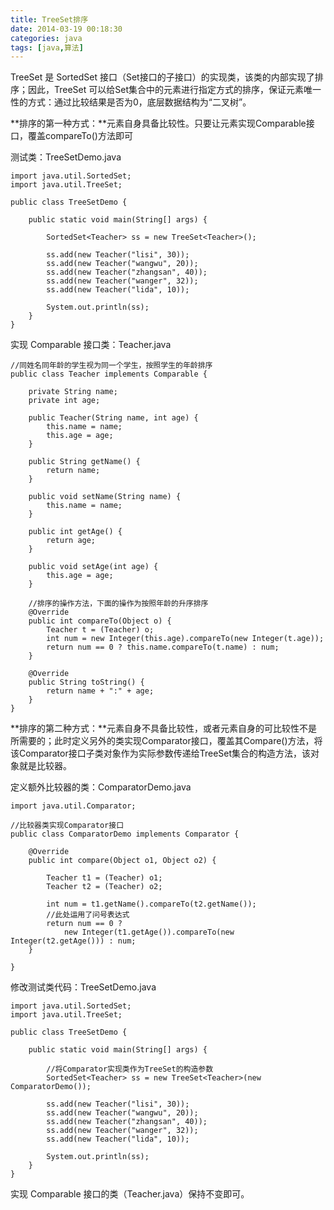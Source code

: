 ```yaml
---
title: TreeSet排序
date: 2014-03-19 00:18:30
categories: java
tags: [java,算法]
---
```

TreeSet 是 SortedSet 接口（Set接口的子接口）的实现类，该类的内部实现了排序；因此，TreeSet 可以给Set集合中的元素进行指定方式的排序，保证元素唯一性的方式：通过比较结果是否为0，底层数据结构为“二叉树”。

**排序的第一种方式：**元素自身具备比较性。只要让元素实现Comparable接口，覆盖compareTo()方法即可

测试类：TreeSetDemo.java

	import java.util.SortedSet;
	import java.util.TreeSet;
	
	public class TreeSetDemo {
	
		public static void main(String[] args) {
	
			SortedSet<Teacher> ss = new TreeSet<Teacher>();
	
			ss.add(new Teacher("lisi", 30));
			ss.add(new Teacher("wangwu", 20));
			ss.add(new Teacher("zhangsan", 40));
			ss.add(new Teacher("wanger", 32));
			ss.add(new Teacher("lida", 10));
	
			System.out.println(ss);
		}
	}	

实现 Comparable 接口类：Teacher.java

	//同姓名同年龄的学生视为同一个学生，按照学生的年龄排序
	public class Teacher implements Comparable {
	
		private String name;
		private int age;
	
		public Teacher(String name, int age) {
			this.name = name;
			this.age = age;
		}
	
		public String getName() {
			return name;
		}
	
		public void setName(String name) {
			this.name = name;
		}
	
		public int getAge() {
			return age;
		}
	
		public void setAge(int age) {
			this.age = age;
		}
	
		//排序的操作方法，下面的操作为按照年龄的升序排序
		@Override
		public int compareTo(Object o) {
			Teacher t = (Teacher) o;
			int num = new Integer(this.age).compareTo(new Integer(t.age));
			return num == 0 ? this.name.compareTo(t.name) : num;
		}
	
		@Override
		public String toString() {
			return name + ":" + age;
		}
	}
	
**排序的第二种方式：**元素自身不具备比较性，或者元素自身的可比较性不是所需要的；此时定义另外的类实现Comparator接口，覆盖其Compare()方法，将该Comparator接口子类对象作为实际参数传递给TreeSet集合的构造方法，该对象就是比较器。

定义额外比较器的类：ComparatorDemo.java

	import java.util.Comparator;

	//比较器类实现Comparator接口
	public class ComparatorDemo implements Comparator {
	
		@Override
		public int compare(Object o1, Object o2) {
	
			Teacher t1 = (Teacher) o1;
			Teacher t2 = (Teacher) o2;
	
			int num = t1.getName().compareTo(t2.getName());
			//此处运用了问号表达式
			return num == 0 ? 
				new Integer(t1.getAge()).compareTo(new Integer(t2.getAge())) : num;
		}
	
	}

修改测试类代码：TreeSetDemo.java

	import java.util.SortedSet;
	import java.util.TreeSet;
	
	public class TreeSetDemo {
	
		public static void main(String[] args) {
	
			//将Comparator实现类作为TreeSet的构造参数
			SortedSet<Teacher> ss = new TreeSet<Teacher>(new ComparatorDemo());
	
			ss.add(new Teacher("lisi", 30));
			ss.add(new Teacher("wangwu", 20));
			ss.add(new Teacher("zhangsan", 40));
			ss.add(new Teacher("wanger", 32));
			ss.add(new Teacher("lida", 10));
	
			System.out.println(ss);
		}
	}
实现 Comparable 接口的类（Teacher.java）保持不变即可。